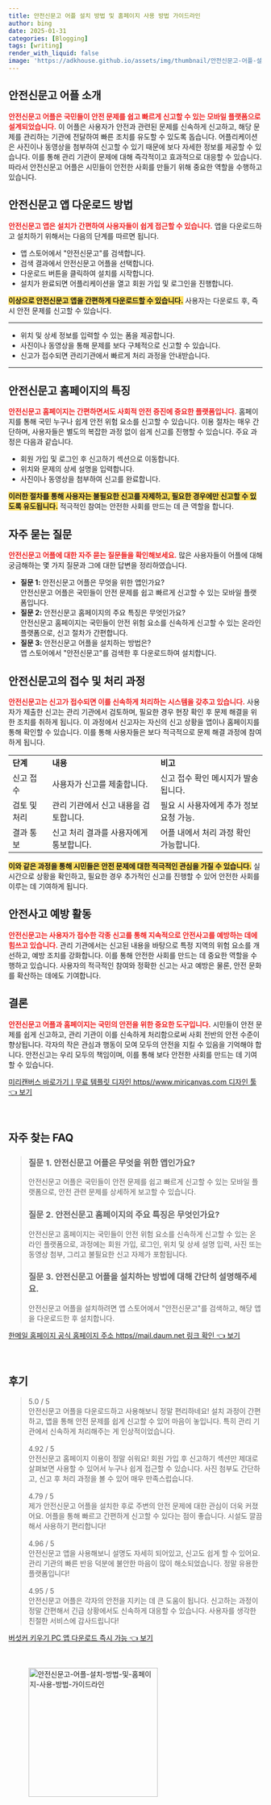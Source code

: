 ```yaml
---
title: 안전신문고 어플 설치 방법 및 홈페이지 사용 방법 가이드라인
author: bing
date: 2025-01-31
categories: [Blogging]
tags: [writing]
render_with_liquid: false
image: 'https://adkhouse.github.io/assets/img/thumbnail/안전신문고-어플-설치-방법-및-홈페이지-사용-방법-가이드라인.webp'
---
```



<h2 id='안전신문고_어플_소개'>안전신문고 어플 소개</h2>

<p><b><span style="color: #ee2323;">안전신문고 어플은 국민들이 안전 문제를 쉽고 빠르게 신고할 수 있는 모바일 플랫폼으로 설계되었습니다.</span></b> 이 어플은 사용자가 안전과 관련된 문제를 신속하게 신고하고, 해당 문제를 관리하는 기관에 전달하여 빠른 조치를 유도할 수 있도록 돕습니다. 어플리케이션은 사진이나 동영상을 첨부하여 신고할 수 있기 때문에 보다 자세한 정보를 제공할 수 있습니다. 이를 통해 관리 기관이 문제에 대해 즉각적이고 효과적으로 대응할 수 있습니다. 따라서 안전신문고 어플은 시민들이 안전한 사회를 만들기 위해 중요한 역할을 수행하고 있습니다.</p>

<h2 id='안전신문고_앱_다운로드_방법'>안전신문고 앱 다운로드 방법</h2>

<p><b><span style="color: #ee2323;">안전신문고 앱은 설치가 간편하여 사용자들이 쉽게 접근할 수 있습니다.</span></b> 앱을 다운로드하고 설치하기 위해서는 다음의 단계를 따르면 됩니다.</p>

<ul>
    <li>앱 스토어에서 "안전신문고"를 검색합니다.</li>
    <li>검색 결과에서 안전신문고 어플을 선택합니다.</li>
    <li>다운로드 버튼을 클릭하여 설치를 시작합니다.</li>
    <li>설치가 완료되면 어플리케이션을 열고 회원 가입 및 로그인을 진행합니다.</li>
</ul>

<p><b><span style="background-color: #ffe066;">이상으로 안전신문고 앱을 간편하게 다운로드할 수 있습니다.</span></b> 사용자는 다운로드 후, 즉시 안전 문제를 신고할 수 있습니다.</p>

<hr />

<ul>
    <li>위치 및 상세 정보를 입력할 수 있는 폼을 제공합니다.</li>
    <li>사진이나 동영상을 통해 문제를 보다 구체적으로 신고할 수 있습니다.</li>
    <li>신고가 접수되면 관리기관에서 빠르게 처리 과정을 안내받습니다.</li>
</ul>

<hr />

<h2 id='안전신문고_홈페이지_특징'>안전신문고 홈페이지의 특징</h2>

<p><b><span style="color: #ee2323;">안전신문고 홈페이지는 간편하면서도 사회적 안전 증진에 중요한 플랫폼입니다.</span></b> 홈페이지를 통해 국민 누구나 쉽게 안전 위험 요소를 신고할 수 있습니다. 이용 절차는 매우 간단하며, 사용자들은 별도의 복잡한 과정 없이 쉽게 신고를 진행할 수 있습니다. 주요 과정은 다음과 같습니다.</p>

<ul>
    <li>회원 가입 및 로그인 후 신고하기 섹션으로 이동합니다.</li>
    <li>위치와 문제의 상세 설명을 입력합니다.</li>
    <li>사진이나 동영상을 첨부하여 신고를 완료합니다.</li>
</ul>

<p><b><span style="background-color: #ffe066;">이러한 절차를 통해 사용자는 불필요한 신고를 자제하고, 필요한 경우에만 신고할 수 있도록 유도됩니다.</span></b> 적극적인 참여는 안전한 사회를 만드는 데 큰 역할을 합니다.</p>

<h2 id='자주_묻는_질문'>자주 묻는 질문</h2>

<p><b><span style="color: #ee2323;">안전신문고 어플에 대한 자주 묻는 질문들을 확인해보세요.</span></b> 많은 사용자들이 어플에 대해 궁금해하는 몇 가지 질문과 그에 대한 답변을 정리하였습니다.</p>

<ul>
    <li><b>질문 1:</b> 안전신문고 어플은 무엇을 위한 앱인가요?<br>안전신문고 어플은 국민들이 안전 문제를 쉽고 빠르게 신고할 수 있는 모바일 플랫폼입니다.</li>
    <li><b>질문 2:</b> 안전신문고 홈페이지의 주요 특징은 무엇인가요?<br>안전신문고 홈페이지는 국민들이 안전 위험 요소를 신속하게 신고할 수 있는 온라인 플랫폼으로, 신고 절차가 간편합니다.</li>
    <li><b>질문 3:</b> 안전신문고 어플을 설치하는 방법은?<br>앱 스토어에서 "안전신문고"를 검색한 후 다운로드하여 설치합니다.</li>
</ul>

<h2 id='안전신문고_접수_및_처리'>안전신문고의 접수 및 처리 과정</h2>

<p><b><span style="color: #ee2323;">안전신문고는 신고가 접수되면 이를 신속하게 처리하는 시스템을 갖추고 있습니다.</span></b> 사용자가 제출한 신고는 관리 기관에서 검토하며, 필요한 경우 현장 확인 후 문제 해결을 위한 조치를 취하게 됩니다. 이 과정에서 신고자는 자신의 신고 상황을 앱이나 홈페이지를 통해 확인할 수 있습니다. 이를 통해 사용자들은 보다 적극적으로 문제 해결 과정에 참여하게 됩니다.</p>

<table>
    <tr>
        <td><b>단계</b></td>
        <td><b>내용</b></td>
        <td><b>비고</b></td>
    </tr>
    <tr>
        <td>신고 접수</td>
        <td>사용자가 신고를 제출합니다.</td>
        <td>신고 접수 확인 메시지가 발송됩니다.</td>
    </tr>
    <tr>
        <td>검토 및 처리</td>
        <td>관리 기관에서 신고 내용을 검토합니다.</td>
        <td>필요 시 사용자에게 추가 정보 요청 가능.</td>
    </tr>
    <tr>
        <td>결과 통보</td>
        <td>신고 처리 결과를 사용자에게 통보합니다.</td>
        <td>어플 내에서 처리 과정 확인 가능합니다.</td>
    </tr>
</table>

<p><b><span style="background-color: #ffe066;">이와 같은 과정을 통해 시민들은 안전 문제에 대한 적극적인 관심을 가질 수 있습니다.</span></b> 실시간으로 상황을 확인하고, 필요한 경우 추가적인 신고를 진행할 수 있어 안전한 사회를 이루는 데 기여하게 됩니다.</p>

<h2 id='안전사고_예방_활동'>안전사고 예방 활동</h2>

<p><b><span style="color: #ee2323;">안전신문고는 사용자가 접수한 각종 신고를 통해 지속적으로 안전사고를 예방하는 데에 힘쓰고 있습니다.</span></b> 관리 기관에서는 신고된 내용을 바탕으로 특정 지역의 위험 요소를 개선하고, 예방 조치를 강화합니다. 이를 통해 안전한 사회를 만드는 데 중요한 역할을 수행하고 있습니다. 사용자의 적극적인 참여와 정확한 신고는 사고 예방은 물론, 안전 문화를 확산하는 데에도 기여합니다.</p>

<h2 id='결론'>결론</h2>

<p><b><span style="color: #ee2323;">안전신문고 어플과 홈페이지는 국민의 안전을 위한 중요한 도구입니다.</span></b> 시민들이 안전 문제를 쉽게 신고하고, 관리 기관이 이를 신속하게 처리함으로써 사회 전반의 안전 수준이 향상됩니다. 각자의 작은 관심과 행동이 모여 모두의 안전을 지킬 수 있음을 기억해야 합니다. 안전신고는 우리 모두의 책임이며, 이를 통해 보다 안전한 사회를 만드는 데 기여할 수 있습니다.</p>


<p><a class="click-button" title="미리캔버스 바로가기ㅣ무료 템플릿 디자인 https//www.miricanvas.com 디자인 툴" href="https://adkhouse.github.io/posts/%EB%AF%B8%EB%A6%AC%EC%BA%94%EB%B2%84%EC%8A%A4-%EB%B0%94%EB%A1%9C%EA%B0%80%EA%B8%B0%E3%85%A3%EB%AC%B4%EB%A3%8C-%ED%85%9C%ED%94%8C%EB%A6%BF-%EB%94%94%EC%9E%90%EC%9D%B8-httpswww.miricanvas.com-%EB%94%94%EC%9E%90%EC%9D%B8-%ED%88%B4/" rel="dofollow">미리캔버스 바로가기ㅣ무료 템플릿 디자인 https//www.miricanvas.com 디자인 툴 👈 보기</a></p><br>
<h2 id='자주_찾는_FAQ'>자주 찾는 FAQ</h2>
<div itemscope="" itemtype="https://schema.org/FAQPage"> 
<blockquote> 
<div itemscope="" itemprop="mainEntity" itemtype="https://schema.org/Question"> 
<h3 itemprop="name">질문 1. 안전신문고 어플은 무엇을 위한 앱인가요?</h3> 
<div itemscope="" itemprop="acceptedAnswer" itemtype="https://schema.org/Answer"> 
<span itemprop="text"> 
<p>안전신문고 어플은 국민들이 안전 문제를 쉽고 빠르게 신고할 수 있는 모바일 플랫폼으로, 안전 관련 문제를 상세하게 보고할 수 있습니다.</p> 
</span> 
</div> 
</div> 
<div itemscope="" itemprop="mainEntity" itemtype="https://schema.org/Question"> 
<h3 itemprop="name">질문 2. 안전신문고 홈페이지의 주요 특징은 무엇인가요?</h3> 
<div itemscope="" itemprop="acceptedAnswer" itemtype="https://schema.org/Answer"> 
<span itemprop="text"> 
<p>안전신문고 홈페이지는 국민들이 안전 위험 요소를 신속하게 신고할 수 있는 온라인 플랫폼으로, 과정에는 회원 가입, 로그인, 위치 및 상세 설명 입력, 사진 또는 동영상 첨부, 그리고 불필요한 신고 자제가 포함됩니다.</p> 
</span> 
</div> 
</div> 
<div itemscope="" itemprop="mainEntity" itemtype="https://schema.org/Question"> 
<h3 itemprop="name">질문 3. 안전신문고 어플을 설치하는 방법에 대해 간단히 설명해주세요.</h3> 
<div itemscope="" itemprop="acceptedAnswer" itemtype="https://schema.org/Answer"> 
<span itemprop="text"> 
<p>안전신문고 어플을 설치하려면 앱 스토어에서 "안전신문고"를 검색하고, 해당 앱을 다운로드한 후 설치합니다.</p> 
</span> 
</div> 
</div> 
</blockquote> 
</div>
<p><a class="click-button" title="한메일 홈페이지 공식 홈페이지 주소 https//mail.daum.net 링크 확인" href="https://adkhouse.github.io/posts/%ED%95%9C%EB%A9%94%EC%9D%BC-%ED%99%88%ED%8E%98%EC%9D%B4%EC%A7%80-%EA%B3%B5%EC%8B%9D-%ED%99%88%ED%8E%98%EC%9D%B4%EC%A7%80-%EC%A3%BC%EC%86%8C-httpsmail.daum.net-%EB%A7%81%ED%81%AC-%ED%99%95%EC%9D%B8/" rel="dofollow">한메일 홈페이지 공식 홈페이지 주소 https//mail.daum.net 링크 확인 👈 보기</a></p><br>
<h2 id='후기'>후기</h2>
<div itemscope itemtype="https://schema.org/Product">
  <blockquote>
  <div itemprop="review" itemscope itemtype="https://schema.org/Review">
      <div itemprop="reviewRating" itemscope itemtype="https://schema.org/Rating"> <span itemprop="ratingValue">5.0</span> / <span itemprop="bestRating">5</span> </div>
      <span itemprop="reviewBody">안전신문고 어플을 다운로드하고 사용해보니 정말 편리하네요! 설치 과정이 간편하고, 앱을 통해 안전 문제를 쉽게 신고할 수 있어 마음이 놓입니다. 특히 관리 기관에서 신속하게 처리해주는 게 인상적이었습니다.</span>
  </div>
  <br>
  <div itemprop="review" itemscope itemtype="https://schema.org/Review">
      <div itemprop="reviewRating" itemscope itemtype="https://schema.org/Rating"> <span itemprop="ratingValue">4.92</span> / <span itemprop="bestRating">5</span> </div>
      <span itemprop="reviewBody">안전신문고 홈페이지 이용이 정말 쉬워요! 회원 가입 후 신고하기 섹션만 제대로 살펴보면 사용할 수 있어서 누구나 쉽게 접근할 수 있습니다. 사진 첨부도 간단하고, 신고 후 처리 과정을 볼 수 있어 매우 만족스럽습니다.</span>
  </div>
  <br>
  <div itemprop="review" itemscope itemtype="https://schema.org/Review">
      <div itemprop="reviewRating" itemscope itemtype="https://schema.org/Rating"> <span itemprop="ratingValue">4.79</span> / <span itemprop="bestRating">5</span> </div>
      <span itemprop="reviewBody">제가 안전신문고 어플을 설치한 후로 주변의 안전 문제에 대한 관심이 더욱 커졌어요. 어플을 통해 빠르고 간편하게 신고할 수 있다는 점이 좋습니다. 시설도 깔끔해서 사용하기 편리합니다!</span>
  </div>
  <br>
  <div itemprop="review" itemscope itemtype="https://schema.org/Review">
      <div itemprop="reviewRating" itemscope itemtype="https://schema.org/Rating"> <span itemprop="ratingValue">4.96</span> / <span itemprop="bestRating">5</span> </div>
      <span itemprop="reviewBody">안전신문고 앱을 사용해보니 설명도 자세히 되어있고, 신고도 쉽게 할 수 있어요. 관리 기관의 빠른 반응 덕분에 불안한 마음이 많이 해소되었습니다. 정말 유용한 플랫폼입니다!</span>
  </div>
  <br>
  <div itemprop="review" itemscope itemtype="https://schema.org/Review">
      <div itemprop="reviewRating" itemscope itemtype="https://schema.org/Rating"> <span itemprop="ratingValue">4.95</span> / <span itemprop="bestRating">5</span> </div>
      <span itemprop="reviewBody">안전신문고 어플은 각자의 안전을 지키는 데 큰 도움이 됩니다. 신고하는 과정이 정말 간편해서 긴급 상황에서도 신속하게 대응할 수 있습니다. 사용자를 생각한 친절한 서비스에 감사드립니다!</span>
  </div>
  </blockquote>
</div>
<p><a class="click-button" title="버섯커 키우기 PC 앱 다운로드 즉시 가능" href="https://adkhouse.github.io/posts/%EB%B2%84%EC%84%AF%EC%BB%A4-%ED%82%A4%EC%9A%B0%EA%B8%B0-PC-%EC%95%B1-%EB%8B%A4%EC%9A%B4%EB%A1%9C%EB%93%9C-%EC%A6%89%EC%8B%9C-%EA%B0%80%EB%8A%A5/" rel="dofollow">버섯커 키우기 PC 앱 다운로드 즉시 가능 👈 보기</a></p><br>
<figure class="image"><img src="https://adkhouse.github.io/assets/img/thumbnail/안전신문고-어플-설치-방법-및-홈페이지-사용-방법-가이드라인.webp" alt="안전신문고-어플-설치-방법-및-홈페이지-사용-방법-가이드라인" width="256" height="256"></figure>